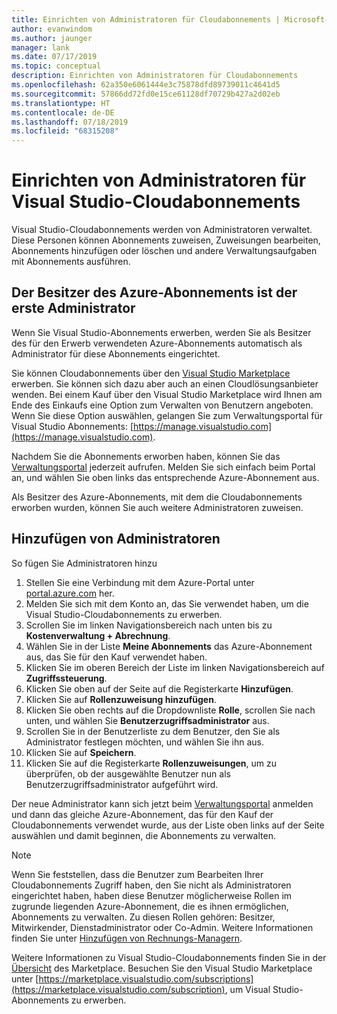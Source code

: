 ```yaml
---
title: Einrichten von Administratoren für Cloudabonnements | Microsoft-Dokumentation
author: evanwindom
ms.author: jaunger
manager: lank
ms.date: 07/17/2019
ms.topic: conceptual
description: Einrichten von Administratoren für Cloudabonnements
ms.openlocfilehash: 62a350e6061444e3c75878dfd89739011c4641d5
ms.sourcegitcommit: 57866dd72fd0e15ce61128df70729b427a2d02eb
ms.translationtype: HT
ms.contentlocale: de-DE
ms.lasthandoff: 07/18/2019
ms.locfileid: "68315208"
---
```

# <a name="set-up-administrators-for-visual-studio-cloud-subscriptions"></a>Einrichten von Administratoren für Visual Studio-Cloudabonnements

Visual Studio-Cloudabonnements werden von Administratoren verwaltet. Diese Personen können Abonnements zuweisen, Zuweisungen bearbeiten, Abonnements hinzufügen oder löschen und andere Verwaltungsaufgaben mit Abonnements ausführen.

## <a name="the-azure-subscription-owner-is-the-first-administrator"></a>Der Besitzer des Azure-Abonnements ist der erste Administrator

Wenn Sie Visual Studio-Abonnements erwerben, werden Sie als Besitzer des für den Erwerb verwendeten Azure-Abonnements automatisch als Administrator für diese Abonnements eingerichtet.

Sie können Cloudabonnements über den [Visual Studio Marketplace](https://marketplace.visualstudio.com/subscriptions) erwerben. Sie können sich dazu aber auch an einen Cloudlösungsanbieter wenden. Bei einem Kauf über den Visual Studio Marketplace wird Ihnen am Ende des Einkaufs eine Option zum Verwalten von Benutzern angeboten. Wenn Sie diese Option auswählen, gelangen Sie zum Verwaltungsportal für Visual Studio Abonnements: [https://manage.visualstudio.com](https://manage.visualstudio.com).

Nachdem Sie die Abonnements erworben haben, können Sie das [Verwaltungsportal](https://manage.visualstudio.com) jederzeit aufrufen. Melden Sie sich einfach beim Portal an, und wählen Sie oben links das entsprechende Azure-Abonnement aus.

Als Besitzer des Azure-Abonnements, mit dem die Cloudabonnements erworben wurden, können Sie auch weitere Administratoren zuweisen.

## <a name="add-administrators"></a>Hinzufügen von Administratoren

So fügen Sie Administratoren hinzu

1. Stellen Sie eine Verbindung mit dem Azure-Portal unter [portal.azure.com](https://portal.azure.com) her.
2. Melden Sie sich mit dem Konto an, das Sie verwendet haben, um die Visual Studio-Cloudabonnements zu erwerben.
3. Scrollen Sie im linken Navigationsbereich nach unten bis zu **Kostenverwaltung + Abrechnung**.
4. Wählen Sie in der Liste **Meine Abonnements** das Azure-Abonnement aus, das Sie für den Kauf verwendet haben.
5. Klicken Sie im oberen Bereich der Liste im linken Navigationsbereich auf **Zugriffssteuerung**.
6. Klicken Sie oben auf der Seite auf die Registerkarte **Hinzufügen**.
7. Klicken Sie auf **Rollenzuweisung hinzufügen**.
8. Klicken Sie oben rechts auf die Dropdownliste **Rolle**, scrollen Sie nach unten, und wählen Sie **Benutzerzugriffsadministrator** aus.
9. Scrollen Sie in der Benutzerliste zu dem Benutzer, den Sie als Administrator festlegen möchten, und wählen Sie ihn aus. 
10. Klicken Sie auf **Speichern**.
11. Klicken Sie auf die Registerkarte **Rollenzuweisungen**, um zu überprüfen, ob der ausgewählte Benutzer nun als Benutzerzugriffsadministrator aufgeführt wird.

Der neue Administrator kann sich jetzt beim [Verwaltungsportal](https://manage.visualstudio.com) anmelden und dann das gleiche Azure-Abonnement, das für den Kauf der Cloudabonnements verwendet wurde, aus der Liste oben links auf der Seite auswählen und damit beginnen, die Abonnements zu verwalten.

> [!NOTE]
> Wenn Sie feststellen, dass die Benutzer zum Bearbeiten Ihrer Cloudabonnements Zugriff haben, den Sie nicht als Administratoren eingerichtet haben, haben diese Benutzer möglicherweise Rollen im zugrunde liegenden Azure-Abonnement, die es ihnen ermöglichen, Abonnements zu verwalten. Zu diesen Rollen gehören: Besitzer, Mitwirkender, Dienstadministrator oder Co-Admin. Weitere Informationen finden Sie unter [Hinzufügen von Rechnungs-Managern](/azure/devops/organizations/billing/add-backup-billing-managers?view=vsts).

Weitere Informationen zu Visual Studio-Cloudabonnements finden Sie in der [Übersicht](vscloud-overview.md) des Marketplace. Besuchen Sie den Visual Studio Marketplace unter [https://marketplace.visualstudio.com/subscriptions](https://marketplace.visualstudio.com/subscription), um Visual Studio-Abonnements zu erwerben.
